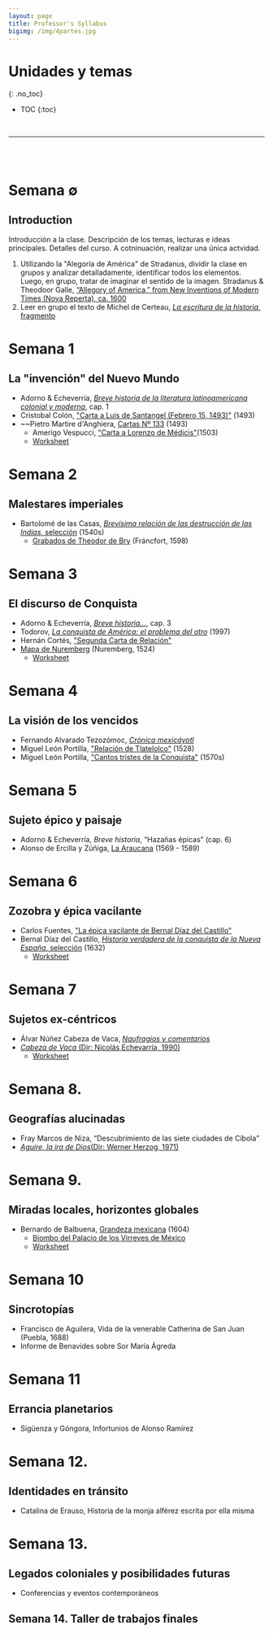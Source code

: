```yaml
---
layout: page
title: Professor's Syllabus
bigimg: /img/4partes.jpg
---
```


# Unidades y temas
{: .no_toc}

* TOC
{:toc}

<br>
<hr>
<br>
<br>

# Semana ∅
## Introduction

Introducción a la clase. Descripción de los temas, lecturas e ideas principales. Detalles del curso. A cotninuación, realizar una única actvidad. 

1. Utilizando la "Alegoría de América" de Stradanus, dividir la clase en grupos y analizar detalladamente, identificar todos los elementos. Luego, en grupo, tratar de imaginar el sentido de la imagen. Stradanus & Theodoor Galle, [“Allegory of America,” from New Inventions of Modern Times (Nova Reperta),  ca. 1600](https://www.metmuseum.org/art/collection/search/666288)
2. Leer en grupo el texto de Michel de Certeau, [*La escritura de la historia*, fragmento]()


# Semana 1 
## La "invención" del Nuevo Mundo

- Adorno & Echeverría, [*Breve historia de la literatura latinoamericana colonial y moderna*](), cap. 1
- Cristobal Colón, ["Carta a Luis de Santangel (Febrero 15, 1493)"]() (1493)
- ~~Pietro Martire d'Anghiera, [Cartas Nº 133](https://drive.google.com/open?id=1B2Wlo5ufMxpT_oRl6iUPlgt-MotjPIHP) (1493)
    - Amerigo Vespucci, ["Carta a Lorenzo de Médicis"]()(1503)
    - [Worksheet](https://drive.google.com/file/d/1LqFvR7qWFhho8b96096WODrsoOAbC6Sm/view?usp=sharing)


# Semana 2
## Malestares imperiales

- Bartolomé de las Casas, [*Brevísima relación de las destrucción de las Indias*, selección](https://drive.google.com/open?id=16fXW5kJKYfivZrQdTBea9kLmKCl7F2RK) (1540s)
    - [Grabados de Theodor de Bry](https://commons.wikimedia.org/wiki/Category:Prints_from_Bartolom%C3%A9_de_las_Casas_Regionum) (Fráncfort, 1598)
   
# Semana 3
##  El discurso de Conquista 

- Adorno & Echeverría, [*Breve historia...*](), cap. 3
- Todorov, [*La conquista de América: el problema del otro*]() (1997)
- Hernán Cortés, ["Segunda Carta de Relación"]()
- [Mapa de Nuremberg]() (Nuremberg, 1524) 
    - [Worksheet](https://drive.google.com/file/d/1m6_r_haIUK9VUxhICVFWSy6wuNE-Dnbn/view?usp=sharing)

# Semana 4
##  La visión de los vencidos

- Fernando Alvarado Tezozómoc, [*Crónica mexicáyotl*]()
- Miguel León Portilla, ["Relación de Tlatelolco"]() (1528)
- Miguel León Portilla, ["Cantos tristes de la Conquista"]() (1570s)

# Semana 5 
## Sujeto épico y paisaje

- Adorno & Echeverría, *Breve historia*, “Hazañas épicas” (cap. 6)
- Alonso de Ercilla y Zúñiga, [La Araucana]() (1569 - 1589)

# Semana 6 
## Zozobra y épica vacilante

- Carlos Fuentes, ["La épica vacilante de Bernal Díaz del Castillo"]()
- Bernal Díaz del Castillo, [*Historia verdadera de la conquista de la Nueva España*, selección]() (1632)
    - [Worksheet](https://drive.google.com/file/d/1AXf2w0slhJ7CflR6sBhR3OqxofZmBINP/view?usp=sharing)

# Semana 7 
## Sujetos ex-céntricos 

- Álvar Núñez Cabeza de Vaca, [*Naufragios y comentarios*]()
- [*Cabeza de Vaca* (Dir: Nicolás Echevarría, 1990)]()
    - [Worksheet](https://drive.google.com/file/d/1HJxurGFDX5nMubekRUnpgjDQgt2laCtZ/view?usp=sharing)

# Semana 8. 
## Geografías alucinadas

- Fray Marcos de Niza, “Descubrimiento de las siete ciudades de Cíbola"
- [*Aguire, la ira de Dios*(Dir: Werner Herzog, 1971)]()


# Semana 9. 
## Miradas locales, horizontes globales

- Bernardo de Balbuena, [Grandeza mexicana]() (1604)
    - [Biombo del Palacio de los Virreyes de México](https://upload.wikimedia.org/wikipedia/commons/4/49/Large_screen_of_the_Palace_of_the_Viceroys_of_Mexico%2C_ca._1676-1700%2C_Mexico_City%2C_Museum_of_the_Americas%2C_anonimous_painter.jpg)
    - [Worksheet]()


# Semana 10 
## Sincrotopías

- Francisco de Aguilera, Vida de la venerable Catherina de San Juan (Puebla, 1688)
- Informe de Benavides sobre Sor María Ágreda

# Semana 11 
## Errancia planetarios

- Sigüenza y Góngora, Infortunios de Alonso Ramírez

# Semana 12. 
## Identidades en tránsito

- Catalina de Erauso, Historia de la monja alférez escrita por ella misma

# Semana 13. 
## Legados coloniales y posibilidades futuras

- Conferencias y eventos contemporáneos

## Semana 14. Taller de trabajos finales

